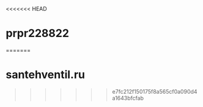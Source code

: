 <<<<<<< HEAD
# prpr228822
=======
# santehventil.ru
>>>>>>> e7fc212f150175f8a565cf0a090d4a1643bfcfab
